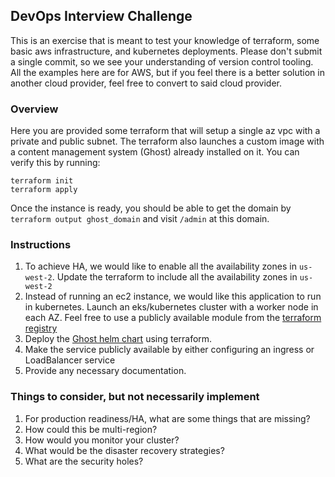 ## DevOps Interview Challenge

This is an exercise that is meant to test your knowledge of terraform, some basic aws infrastructure, and kubernetes deployments.  Please don't submit a single commit, so we see your understanding of version control tooling.  All the examples here are for AWS, but if you feel there is a better solution in another cloud provider, feel free to convert to said cloud provider.

### Overview

Here you are provided some terraform that will setup a single az vpc with a private and public subnet.  The terraform also launches a custom image with a content management system (Ghost) already installed on it.  You can verify this by running:

```
terraform init
terraform apply
```

Once the instance is ready, you should be able to get the domain by `terraform output ghost_domain` and visit `/admin` at this domain.

### Instructions

1. To achieve HA, we would like to enable all the availability zones in `us-west-2`.  Update the terraform to include all the availability zones in `us-west-2`
2. Instead of running an ec2 instance, we would like this application to run in kubernetes.  Launch an eks/kubernetes cluster with a worker node in each AZ.  Feel free to use a publicly available module from the [terraform registry](https://registry.terraform.io/)
3. Deploy the [Ghost helm chart](https://github.com/bitnami/charts/tree/master/bitnami/ghost) using terraform.
4. Make the service publicly available by either configuring an ingress or LoadBalancer service
5. Provide any necessary documentation.

### Things to consider, but not necessarily implement

1. For production readiness/HA, what are some things that are missing?
2. How could this be multi-region?
3. How would you monitor your cluster?
4. What would be the disaster recovery strategies?
5. What are the security holes?

